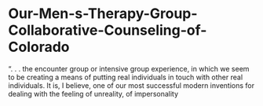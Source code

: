 # Our-Men-s-Therapy-Group-Collaborative-Counseling-of-Colorado
“. . . the encounter group or intensive group experience, in which we seem to be creating a means of putting real individuals in touch with other real individuals. It is, I believe, one of our most successful modern inventions for dealing with the feeling of unreality, of impersonality
